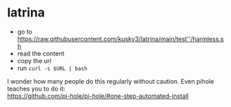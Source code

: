 # latrina

* go to https://raw.githubusercontent.com/kusky3/latrina/main/test''/harmless.sh
* read the content
* copy the url  
* run `curl -s $URL | bash`   

I wonder how many people do this regularly without caution.
Even pihole teaches you to do it:    
https://github.com/pi-hole/pi-hole/#one-step-automated-install
